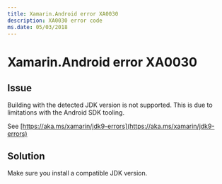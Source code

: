 ```yaml
---
title: Xamarin.Android error XA0030
description: XA0030 error code
ms.date: 05/03/2018
---
```

# Xamarin.Android error XA0030

## Issue

Building with the detected JDK version is not supported. This is due to limitations
with the Android SDK tooling.

See [https://aka.ms/xamarin/jdk9-errors](https://aka.ms/xamarin/jdk9-errors)

## Solution

Make sure you install a compatible JDK version.